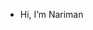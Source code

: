 - Hi, I’m Nariman

<!---
nariman-dehghani/nariman-dehghani is a ✨ special ✨ repository because its `README.md` (this file) appears on your GitHub profile.
You can click the Preview link to take a look at your changes.
--->
